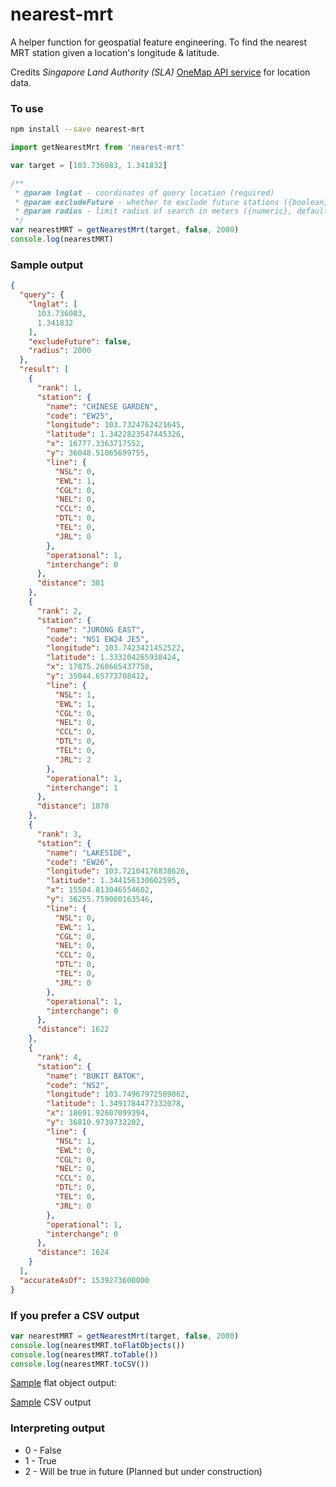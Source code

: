 # nearest-mrt

A helper function for geospatial feature engineering.
To find the nearest MRT station given a location's longitude & latitude.

Credits *Singapore Land Authority (SLA)* [OneMap API service](https://docs.onemap.sg) for location data.

### To use
```bash
npm install --save nearest-mrt
```

```javascript
import getNearestMrt from 'nearest-mrt'

var target = [103.736083, 1.341832]

/**
 * @param lnglat - coordinates of query location (required)
 * @param excludeFuture - whether to exclude future stations ({boolean}, default false)
 * @param radius - limit radius of search in meters ({numeric}, default 1000)
 */
var nearestMRT = getNearestMrt(target, false, 2000)
console.log(nearestMRT)
```

### Sample output
```json
{
  "query": {
    "lnglat": [
      103.736083,
      1.341832
    ],
    "excludeFuture": false,
    "radius": 2000
  },
  "result": [
    {
      "rank": 1,
      "station": {
        "name": "CHINESE GARDEN",
        "code": "EW25",
        "longitude": 103.7324762421645,
        "latitude": 1.3422823547445326,
        "x": 16777.3363717552,
        "y": 36048.51065699755,
        "line": {
          "NSL": 0,
          "EWL": 1,
          "CGL": 0,
          "NEL": 0,
          "CCL": 0,
          "DTL": 0,
          "TEL": 0,
          "JRL": 0
        },
        "operational": 1,
        "interchange": 0
      },
      "distance": 381
    },
    {
      "rank": 2,
      "station": {
        "name": "JURONG EAST",
        "code": "NS1 EW24 JE5",
        "longitude": 103.7423421452522,
        "latitude": 1.333204265938424,
        "x": 17875.268665437758,
        "y": 35044.65773708412,
        "line": {
          "NSL": 1,
          "EWL": 1,
          "CGL": 0,
          "NEL": 0,
          "CCL": 0,
          "DTL": 0,
          "TEL": 0,
          "JRL": 2
        },
        "operational": 1,
        "interchange": 1
      },
      "distance": 1070
    },
    {
      "rank": 3,
      "station": {
        "name": "LAKESIDE",
        "code": "EW26",
        "longitude": 103.72104178838626,
        "latitude": 1.344156130602595,
        "x": 15504.813046554602,
        "y": 36255.759060163546,
        "line": {
          "NSL": 0,
          "EWL": 1,
          "CGL": 0,
          "NEL": 0,
          "CCL": 0,
          "DTL": 0,
          "TEL": 0,
          "JRL": 0
        },
        "operational": 1,
        "interchange": 0
      },
      "distance": 1622
    },
    {
      "rank": 4,
      "station": {
        "name": "BUKIT BATOK",
        "code": "NS2",
        "longitude": 103.74967972589062,
        "latitude": 1.3491784477332078,
        "x": 18691.92607099394,
        "y": 36810.9739732202,
        "line": {
          "NSL": 1,
          "EWL": 0,
          "CGL": 0,
          "NEL": 0,
          "CCL": 0,
          "DTL": 0,
          "TEL": 0,
          "JRL": 0
        },
        "operational": 1,
        "interchange": 0
      },
      "distance": 1624
    }
  ],
  "accurateAsOf": 1539273600000
}
```

### If you prefer a CSV output
```javascript
var nearestMRT = getNearestMrt(target, false, 2000)
console.log(nearestMRT.toFlatObjects())
console.log(nearestMRT.toTable())
console.log(nearestMRT.toCSV())
```
[Sample](./data/sample.json) flat object output: 

[Sample](./data/sample.csv) CSV output

### Interpreting output
- 0 - False
- 1 - True
- 2 - Will be true in future (Planned but under construction)
